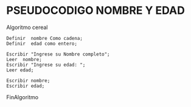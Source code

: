 # PSEUDOCODIGO NOMBRE Y EDAD
Algoritmo cereal

	Definir  nombre Como cadena;
	Definir  edad como entero;
	
	Escribir "Ingrese su Nombre completo";
	Leer  nombre;
	Escribir "Ingrese su edad: ";
	Leer edad;
	
	Escribir nombre;
	Escribir edad;
FinAlgoritmo
